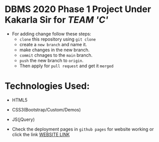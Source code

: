 # DBMS 2020 Phase 1 Project Under Kakarla Sir for *TEAM 'C'*
- For adding change follow these steps:
  - `clone` this repository using `git clone`
  -  create a `new branch` and name it.
  -  make changes in the new branch.
  - `commit` chnages to the `main` branch.
  - `push` the new branch to `origin`.
  -  Then apply for `pull request` and get it `merged`
# Technologies Used:
  - HTML5
  - CSS3(Bootstrap/Custom/Demos)
  - JS(jQuery)
  
- Check the deployment pages in `github pages` for website working or click the link [WEBSITE LINK](https://dbms-web.github.io/portfoliosite/)
